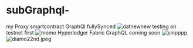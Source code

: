 # subGraphql-
my Proxy smartcontract GraphQl
fullySynced
![datnewnew](https://user-images.githubusercontent.com/80609236/125033523-6b32be00-e05d-11eb-9b0e-8d55e79ef0bf.png)
testing on testnet first
![momo](https://user-images.githubusercontent.com/80609236/125029802-2c4e3980-e058-11eb-83ee-52998b64206b.png)
Hyperledger Fabric GraphQL coming soon
![snipppp](https://user-images.githubusercontent.com/80609236/125029855-3e2fdc80-e058-11eb-853c-7e97022043a2.png)
![diamo22nd jpeg](https://user-images.githubusercontent.com/80609236/125029895-4be56200-e058-11eb-8a06-42728f923f85.png)
